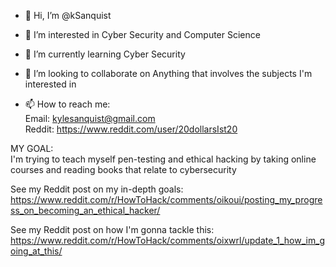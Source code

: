 - 👋 Hi, I’m @kSanquist

- 👀 I’m interested in Cyber Security and Computer Science
- 🌱 I’m currently learning Cyber Security
- 💞️ I’m looking to collaborate on Anything that involves the subjects I'm interested in

- 📫 How to reach me:                                                                                
Email: kylesanquist@gmail.com                                                                  
Reddit: https://www.reddit.com/user/20dollarsIst20

MY GOAL:                                                                                                     
I'm trying to teach myself pen-testing and ethical hacking
by taking online courses and reading books that relate to
cybersecurity

See my Reddit post on my in-depth goals:
https://www.reddit.com/r/HowToHack/comments/oikoui/posting_my_progress_on_becoming_an_ethical_hacker/

See my Reddit post on how I'm gonna tackle this:
https://www.reddit.com/r/HowToHack/comments/oixwrl/update_1_how_im_going_at_this/
